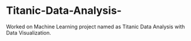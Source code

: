 # Titanic-Data-Analysis-
Worked on Machine Learning project named as Titanic Data Analysis with Data Visualization.
